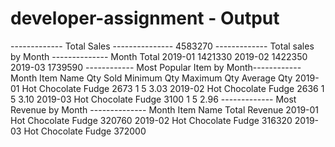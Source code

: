 # developer-assignment - Output

------------- Total Sales --------------- 4583270
------------- Total sales by Month --------------
Month                                    Total
2019-01                                 1421330
2019-02                                 1422350
2019-03                                 1739590
------------ Most Popular Item by Month------------
Month            Item Name               Qty Sold        Minimum Qty     Maximum Qty             Average Qty
2019-01         Hot Chocolate Fudge             2673            1               5               3.03
2019-02         Hot Chocolate Fudge             2636            1               5               3.10
2019-03         Hot Chocolate Fudge             3100            1               5               2.96
------------- Most Revenue by Month --------------
Month            Item Name               Total Revenue
2019-01         Hot Chocolate Fudge             320760
2019-02         Hot Chocolate Fudge             316320
2019-03         Hot Chocolate Fudge             372000
